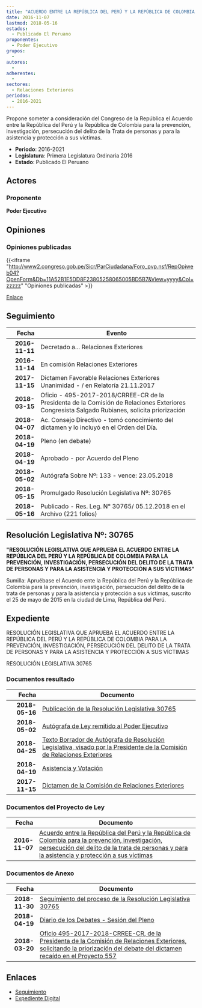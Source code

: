 ```yaml
---
title: "ACUERDO ENTRE LA REPÚBLICA DEL PERÚ Y LA REPÚBLICA DE COLOMBIA PARA LA PREVENCIÓN, INVESTIGACIÓN, PERSECUCIÓN DEL DELITO DE LA TRATA DE PERSONAS Y PARA LA ASISTENCIA Y PROTECCIÓN A SUS VÍCTIMAS"
date: 2016-11-07
lastmod: 2018-05-16
estados: 
  - Publicado El Peruano
proponentes: 
  - Poder Ejecutivo
grupos: 
  - 
autores: 
  - 
adherentes: 
  - 
sectores: 
  - Relaciones Exteriores
periodos: 
  - 2016-2021
---
```


Propone someter a consideración del Congreso de la República el Acuerdo entre la República del Perú y la República de Colombia para la prevención, investigación, persecución del delito de la Trata de personas y para la asistencia y protección a sus víctimas.

- **Periodo**: 2016-2021
- **Legislatura**: Primera Legislatura Ordinaria 2016
- **Estado**: Publicado El Peruano

## Actores

### Proponente

**Poder Ejecutivo**


## Opiniones

### Opiniones publicadas

{{<iframe "http://www2.congreso.gob.pe/Sicr/ParCiudadana/Foro_pvp.nsf/RepOpiweb04?OpenForm&Db=11A52B1E5DD8F23805258065005BD5B7&View=yyyy&Col=zzzzz" "Opiniones publicadas" >}}

[Enlace](http://www2.congreso.gob.pe/Sicr/ParCiudadana/Foro_pvp.nsf/RepOpiweb04?OpenForm&Db=11A52B1E5DD8F23805258065005BD5B7&View=yyyy&Col=zzzzz)

## Seguimiento

| Fecha | Evento |
|------:|--------|
| **2016-11-11** | Decretado a... Relaciones Exteriores|
| **2016-11-14** | En comisión Relaciones Exteriores|
| **2017-11-15** | Dictamen Favorable Relaciones Exteriores Unanimidad - / en Relatoría 21.11.2017|
| **2018-03-15** | Oficio - 495-2017-2018/CRREE-CR de la Presidenta de la Comisión de Relaciones Exteriores Congresista Salgado Rubianes, solicita priorización|
| **2018-04-07** | Ac. Consejo Directivo - tomó conocimiento del dictamen y lo incluyó en el Orden del Día.|
| **2018-04-19** | Pleno (en debate)|
| **2018-04-19** | Aprobado - por Acuerdo del Pleno|
| **2018-05-02** | Autógrafa Sobre Nº: 133 - vence: 23.05.2018|
| **2018-05-15** | Promulgado Resolución Legislativa Nº: 30765|
| **2018-05-16** | Publicado - Res. Leg. N° 30765/ 05.12.2018 en el Archivo (221 folios)|

## Resolución Legislativa Nº: 30765

**"RESOLUCIÓN LEGISLATIVA QUE APRUEBA EL ACUERDO ENTRE LA REPÚBLICA DEL PERÚ Y LA REPÚBLICA DE COLOMBIA PARA LA PREVENCIÓN, INVESTIGACIÓN, PERSECUCIÓN DEL DELITO DE LA TRATA DE PERSONAS Y PARA LA ASISTENCIA Y PROTECCIÓN A SUS VÍCTIMAS"**

Sumilla: Apruébase el Acuerdo ente la República del Perú y la República de Colombia para la prevención, investigación, persecución del delito de la trata de personas y para la asistencia y protección a sus víctimas, suscrito el 25 de mayo de 2015 en la ciudad de Lima, República del Perú.


## Expediente

RESOLUCIÓN LEGISLATIVA QUE APRUEBA EL ACUERDO ENTRE LA REPÚBLICA DEL PERÚ Y LA REPÚBLICA DE COLOMBIA PARA LA PREVENCIÓN, INVESTIGACIÓN, PERSECUCIÓN DEL DELITO DE LA TRATA DE PERSONAS Y PARA LA ASISTENCIA Y PROTECCIÓN A SUS VÍCTIMAS

RESOLUCIÓN LEGISLATIVA 30765


### Documentos resultado

| Fecha | Documento |
|------:|--------|
| **2018-05-16** | [Publicación de la Resolución Legislativa 30765](http://www.leyes.congreso.gob.pe/Documentos/2016_2021/ADLP/Normas_Legales/30765-RLG.pdf) |
| **2018-05-02** | [Autógrafa de Ley remitido al Poder Ejecutivo](http://www.leyes.congreso.gob.pe/Documentos/2016_2021/ADLP/Texto_Aprobado/AU0055720180502.pdf) |
| **2018-04-25** | [Texto Borrador de Autógrafa de Resolución Legislativa, visado por la Presidente de la Comisión de Relaciones Exteriores](http://www.leyes.congreso.gob.pe/Documentos/2016_2021/Texto_Borrador_de_Autografa/BAU00557_20180425.pdf) |
| **2018-04-19** | [Asistencia y Votación](http://www.leyes.congreso.gob.pe/Documentos/2016_2021/Asistencia_y_Votacion/Proyectos_de_Ley/AV00557_20180419.pdf) |
| **2017-11-15** | [Dictamen de la Comisión de Relaciones Exteriores](http://www.leyes.congreso.gob.pe/Documentos/2016_2021/Dictamenes/Proyectos_de_Ley/00557DC20MAY_20171115.pdf) |

### Documentos del Proyecto de Ley

| Fecha | Documento |
|------:|--------|
| **2016-11-07** | [Acuerdo entre la República del Perú y la República de Colombia para la prevención, investigación, persecución del delito de la trata de personas y para la asistencia y protección a sus víctimas](http://www.leyes.congreso.gob.pe/Documentos/2016_2021/Proyectos_de_Ley_y_de_Resoluciones_Legislativas/PL0055720161107.pdf) |

### Documentos de Anexo

| Fecha | Documento |
|------:|--------|
| **2018-11-30** | [Seguimiento del proceso de la Resolución Legislativa 30765](http://www.leyes.congreso.gob.pe/Documentos/2016_2021/Seguimiento_de_Proyectos_de_Ley/00557PL20181130.pdf) |
| **2018-04-19** | [Diario de los Debates - Sesión del Pleno](http://www.leyes.congreso.gob.pe/Documentos/2016_2021/ADLP/Diario_Debates/30765-TDD.pdf) |
| **2018-03-20** | [Oficio 495-2017-2018-CRREE-CR, de la Presidenta de la Comisión de Relaciones Exteriores, solicitando la priorización del debate del dictamen recaído en el Proyecto 557](http://www.leyes.congreso.gob.pe/Documentos/2016_2021/Oficios/Comisiones_Ordinarias/OFICIO-495-2017-2018-CRREE-CR.PDF) |

## Enlaces 

- [Seguimiento](http://www2.congreso.gob.pe/Sicr/TraDocEstProc/CLProLey2016.nsf/f7fff46988ca05b1052578e100829cc7/ab1431cf74df8de305258065005654f4?OpenDocument)
- [Expediente Digital](http://www2.congreso.gob.pehttp://www2.congreso.gob.pe/Sicr/TraDocEstProc/CLProLey2016.nsf/f7fff46988ca05b1052578e100829cc7/ab1431cf74df8de305258065005654f4?OpenDocument&Click=05257FB7005EB655.eb71d0cf91d8294e05256cdf006b5706/$Body/0.1C6C)
